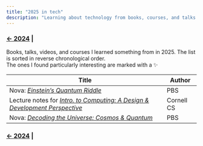 ```yaml
---
title: "2025 in tech"
description: "Learning about technology from books, courses, and talks in 2025"
---
```


### [← 2024](/2024/12/31/learn-2024) |

Books, talks, videos, and courses I learned something from in 2025. The list is sorted in reverse chronological order.\
The ones I found particularly interesting are marked with a ✨

| Title | Author |
| --- | --- | 
| <!-- 2/4/2025 --> Nova: [*Einstein’s Quantum Riddle*](https://www.pbs.org/video/einsteins-quantum-riddle-ykvwhm/) | PBS | 
| <!-- 2/4/2025 --> Lecture notes for [*Intro. to Computing: A Design & Development Perspective*](https://www.cs.cornell.edu/courses/cs1110/2024fa/)  | Cornell CS | 
| <!-- 2/3/2025 --> Nova: [*Decoding the Universe: Cosmos & Quantum*](https://www.pbs.org/wgbh/nova/series/decoding-the-universe/) | PBS | 

### [← 2024](/2024/12/31/learn-2024) |
